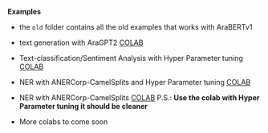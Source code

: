 **Examples**

- the `old` folder contains all the old examples that works with AraBERTv1

- text generation with AraGPT2 [COLAB](https://colab.research.google.com/drive/1T5xKRAtKeuUmmokyThvkK8pulHw02CoK?usp=sharing)

- Text-classification/Sentiment Analysis with Hyper Parameter tuning [COLAB](https://colab.research.google.com/drive/1P9iQHtUH5KUbTVtp8B4-AopZzEEPE0lw?usp=sharing)

- NER with ANERCorp-CamelSplits and Hyper Parameter tuning [COLAB](https://colab.research.google.com/drive/128wX6r_Nz-2LZ_lROeWjWS_yTi96KR7J?usp=sharing)

- NER with ANERCorp-CamelSplits [COLAB](https://colab.research.google.com/drive/1M1yH8rqbxowlSd5R-jr8eBVfGbIyp1zC?usp=sharing) P.S.:  **Use the colab with Hyper Parameter tuning it should be cleaner**

- More colabs to come soon